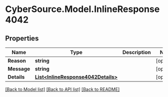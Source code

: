 # CyberSource.Model.InlineResponse4042
## Properties

Name | Type | Description | Notes
------------ | ------------- | ------------- | -------------
**Reason** | **string** |  | [optional] 
**Message** | **string** |  | [optional] 
**Details** | [**List&lt;InlineResponse4042Details&gt;**](InlineResponse4042Details.md) |  | [optional] 

[[Back to Model list]](../README.md#documentation-for-models) [[Back to API list]](../README.md#documentation-for-api-endpoints) [[Back to README]](../README.md)

